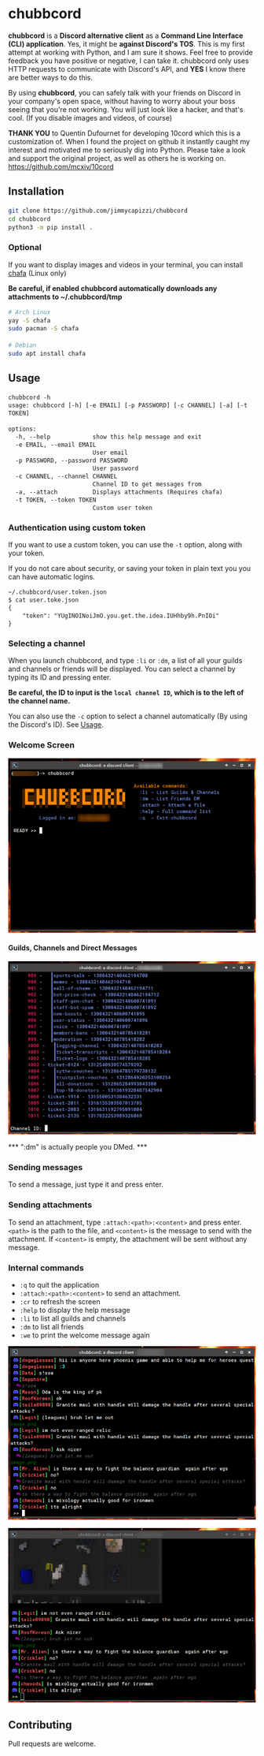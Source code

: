 
# chubbcord
**chubbcord** is a **Discord alternative client** as a **Command Line Interface (CLI) application**.
Yes, it might be **against Discord's TOS**. This is my first attempt at working with Python, and I am sure it shows. Feel free to provide feedback you have positive or negative, I can take it. chubbcord only uses HTTP requests to communicate with Discord's API, and **YES** I know there are better ways to do this.

By using **chubbcord**, you can safely talk with your friends on Discord in your company's open space, without having to worry about your boss seeing that you're not working. You will just look like a hacker, and that's cool. (If you disable images and videos, of course)

**THANK YOU** to Quentin Dufournet for developing 10cord which this is a customization of. When I found the project on github it instantly caught my interest and motivated me to seriously dig into Python. Please take a look and support the original project, as well as others he is working on. https://github.com/mcxiv/10cord


## Installation
```bash
git clone https://github.com/jimmycapizzi/chubbcord
cd chubbcord
python3 -m pip install .
```

### Optional
If you want to display images and videos in your terminal, you can install [chafa](https://github.com/hpjansson/chafa) (Linux only)

**Be careful, if enabled chubbcord automatically downloads any attachments to ~/.chubbcord/tmp**

```bash
# Arch Linux
yay -S chafa
sudo pacman -S chafa

# Debian
sudo apt install chafa
```

## Usage
```
chubbcord -h
usage: chubbcord [-h] [-e EMAIL] [-p PASSWORD] [-c CHANNEL] [-a] [-t TOKEN]

options:
  -h, --help            show this help message and exit
  -e EMAIL, --email EMAIL
                        User email
  -p PASSWORD, --password PASSWORD
                        User password
  -c CHANNEL, --channel CHANNEL
                        Channel ID to get messages from
  -a, --attach          Displays attachments (Requires chafa)
  -t TOKEN, --token TOKEN
                        Custom user token

```

### Authentication using custom token
If you want to use a custom token, you can use the `-t` option, along with your token.

If you do not care about security, or saving your token in plain text you you can have automatic logins.

```
~/.chubbcord/user.token.json
$ cat user.toke.json
{
	"token": "YUgINOINoiJmO.you.get.the.idea.IUHhby9h.PnIOi"
}
```

### Selecting a channel
When you launch chubbcord, and type `:li` or `:dm`, a list of all your guilds and channels or friends will be displayed. You can select a channel by typing its ID and pressing enter.

**Be careful, the ID to input is the `local channel ID`, which is to the left of the channel name.**

You can also use the `-c` option to select a channel automatically (By using the Discord's ID). See [Usage](#usage).

### Welcome Screen

![welcome screen](docs/chubbcord.welcome.png "Welcome Screen")


#### Guilds, Channels and Direct Messages

![channel selection](docs/chubbcord.channels.png "Channel selection")

*** ":dm" is actually people you DMed. ***

### Sending messages
To send a message, just type it and press enter.

### Sending attachments
To send an attachment, type `:attach:<path>:<content>` and press enter. `<path>` is the path to the file, and `<content>` is the message to send with the attachment. If `<content>` is empty, the attachment will be sent without any message.

### Internal commands
- `:q` to quit the application
- `:attach:<path>:<content>` to send an attachment.
- `:cr` to refresh the screen
- `:help` to display the help message
- `:li` to list all guilds and channels
- `:dm` to list all friends
- `:we` to print the welcome message again

![Chat](docs/chubbcord.chat.png "Chat")

![Chat w/ pictures](docs/chubbcord.chat2.png "Chat w/ pictures")

## Contributing
Pull requests are welcome.
